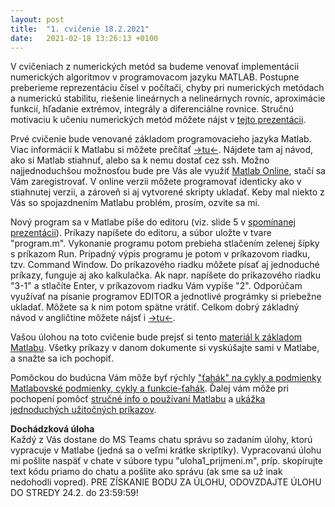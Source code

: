 ```yaml
---
layout: post
title:  "1. cvičenie 18.2.2021"
date:   2021-02-18 13:26:13 +0100
---
```

<!--
[Pokyny ku cvičeniam](http://maslarova.github.io/cvicenie1/pokyny.pdf)<br />
[Všeobecné pokyny k NME](http://www-troja.fjfi.cvut.cz/~limpouch/numet/NMECvic.pdf)<br />
-->

V cvičeniach z numerických metód sa budeme venovať implementácii numerických algoritmov v programovacom jazyku MATLAB. Postupne preberieme reprezentáciu čísel v počítači, chyby pri numerických metódach a numerickú stabilitu, riešenie lineárnych a nelineárnych rovníc, aproximácie funkcií, hľadanie extrémov, integrály a diferenciálne rovnice.
Stručnú motivaciu k učeniu numerických metód môžete nájst v [tejto prezentácii](http://maslarova.github.io/cvicenie1/uvod.pdf).
<br>

Prvé cvičenie bude venované základom programovacieho jazyka Matlab. Viac informácií k Matlabu si môžete prečítať [->tu<-](http://maslarova.github.io/cvicenie1/matlab_info.pdf). Nájdete tam aj návod, ako si Matlab
stiahnuť, alebo sa k nemu dostať cez ssh. Možno najjednoduchšou možnosťou bude pre Vás ale využiť [Matlab Online](https://www.mathworks.com/products/matlab-online.html), stačí sa Vám zaregistrovať. V online verzii môžete programovať identicky ako v stiahnutej verzii, a zároveň si aj vytvorené skripty ukladať. Keby mal niekto z Vás so spojazdnením Matlabu problém, prosím, ozvite sa mi. 
<br>

Nový program sa v Matlabe píše do editoru (viz. slide 5 v [spomínanej prezentácii](http://maslarova.github.io/cvicenie1/matlab_info.pdf)). Príkazy napíšete do editoru, a súbor uložte v tvare "program.m". Vykonanie programu potom prebieha stlačením zelenej šípky s príkazom Run. Prípadný výpis programu je potom v príkazovom riadku, tzv. Command Window. Do príkazového riadku môžete písať aj jednoduché príkazy, funguje aj ako kalkulačka. Ak napr. napíšete do príkazového riadku "3-1" a stlačíte Enter, v príkazovom riadku Vám vypíše "2". Odporúčam využívať na písanie programov EDITOR a jednotlivé prográmky si priebežne ukladať. Môžete sa k nim potom spätne vrátiť.
Celkom dobrý základný návod v angličtine môžete nájsť i [->tu<-](http://www.engineer101.com/using-matlab-script-files/). 
<br>

Vašou úlohou na toto cvičenie bude prejsť si tento [materiál k základom Matlabu](http://labe.felk.cvut.cz/~posik/y33aui/uvod-do-matlabu/). Všetky príkazy v danom dokumente si vyskúšajte sami v Matlabe, a snažte sa ich pochopiť. 
<br>

Pomôckou do budúcna Vám môže byť rýchly ["ťahák" na cykly a podmienky Matlabovské podmienky, cykly a funkcie-ťahák](http://maslarova.github.io/cvicenie1/cykly.pdf).
Ďalej vám môže pri pochopení pomôcť [stručné info o používaní Matlabu](http://kfe.fjfi.cvut.cz/~vabekjan/NME/00%20-%20MATLAB/00-Programovan%c3%ad.pdf) a [ukážka jednoduchých užitočných príkazov](http://kfe.fjfi.cvut.cz/~vabekjan/NME/00%20-%20MATLAB/00-Programovan%c3%ad.pdf).
<br>

<b>Dochádzková úloha</b><br>
Každý z Vás dostane do MS Teams chatu správu so zadaním úlohy, ktorú vypracuje v Matlabe (jedná sa o veľmi krátke skriptíky). Vypracovanú úlohu mi pošlite naspäť v chate v súbore typu "uloha1_prijmeni.m", príp. skopírujte text kódu priamo do chatu a pošlite ako správu (ak sme sa už inak nedohodli vopred).
PRE ZÍSKANIE BODU ZA ÚLOHU, ODOVZDAJTE ÚLOHU DO STREDY 24.2. do 23:59:59!




<!--
  - [PIN3](http://www-troja.fjfi.cvut.cz/~sinor/edu/pin3/) predmet na FJFI<br />
  - [Základy Matlabu - PDF od University of Dundee](http://www.maths.dundee.ac.uk/software/MatlabNotes.pdf) <br />
  - [File Exchange](https://www.mathworks.com/matlabcentral/fileexchange) šikovné prográmky vytvorené používateľmi Matlabu <br />
  - [Interaktívny kurz na stránkach MathWorks](https://matlabacademy.mathworks.com/)
-->
